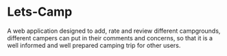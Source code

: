 # Lets-Camp
A web application designed to add, rate and review different campgrounds, different campers can put in their comments and concerns, so that it is a well informed and well prepared camping trip for other users.
